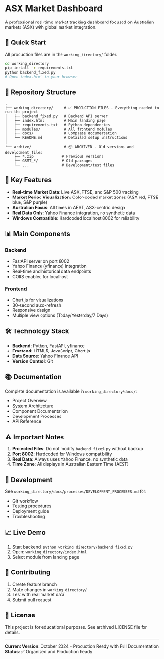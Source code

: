 # ASX Market Dashboard

A professional real-time market tracking dashboard focused on Australian markets (ASX) with global market integration.

## 🚀 Quick Start

All production files are in the `working_directory/` folder.

```bash
cd working_directory
pip install -r requirements.txt
python backend_fixed.py
# Open index.html in your browser
```

## 📁 Repository Structure

```
.
├── working_directory/     # ✅ PRODUCTION FILES - Everything needed to run the project
│   ├── backend_fixed.py   # Backend API server
│   ├── index.html         # Main landing page
│   ├── requirements.txt   # Python dependencies
│   ├── modules/           # All frontend modules
│   ├── docs/              # Complete documentation
│   └── README.md          # Detailed setup instructions
│
└── archive/               # 📦 ARCHIVED - Old versions and development files
    ├── *.zip             # Previous versions
    ├── GSMT_*/           # Old packages
    └── ...               # Development/test files
```

## 🎯 Key Features

- **Real-time Market Data**: Live ASX, FTSE, and S&P 500 tracking
- **Market Period Visualization**: Color-coded market zones (ASX red, FTSE blue, S&P purple)
- **Australian Focus**: All times in AEST, ASX-centric design
- **Real Data Only**: Yahoo Finance integration, no synthetic data
- **Windows Compatible**: Hardcoded localhost:8002 for reliability

## 📊 Main Components

### Backend
- FastAPI server on port 8002
- Yahoo Finance (yfinance) integration
- Real-time and historical data endpoints
- CORS enabled for localhost

### Frontend
- Chart.js for visualizations
- 30-second auto-refresh
- Responsive design
- Multiple view options (Today/Yesterday/7 Days)

## 🛠️ Technology Stack

- **Backend**: Python, FastAPI, yfinance
- **Frontend**: HTML5, JavaScript, Chart.js
- **Data Source**: Yahoo Finance API
- **Version Control**: Git

## 📚 Documentation

Complete documentation is available in `working_directory/docs/`:
- Project Overview
- System Architecture
- Component Documentation
- Development Processes
- API Reference

## ⚠️ Important Notes

1. **Protected Files**: Do not modify `backend_fixed.py` without backup
2. **Port 8002**: Hardcoded for Windows compatibility
3. **Real Data**: Always uses Yahoo Finance, no synthetic data
4. **Time Zone**: All displays in Australian Eastern Time (AEST)

## 🔧 Development

See `working_directory/docs/processes/DEVELOPMENT_PROCESSES.md` for:
- Git workflow
- Testing procedures
- Deployment guide
- Troubleshooting

## 📈 Live Demo

1. Start backend: `python working_directory/backend_fixed.py`
2. Open: `working_directory/index.html`
3. Select module from landing page

## 🤝 Contributing

1. Create feature branch
2. Make changes in `working_directory/`
3. Test with real market data
4. Submit pull request

## 📄 License

This project is for educational purposes. See archived LICENSE file for details.

---

**Current Version**: October 2024 - Production Ready with Full Documentation
**Status**: ✅ Organized and Production Ready